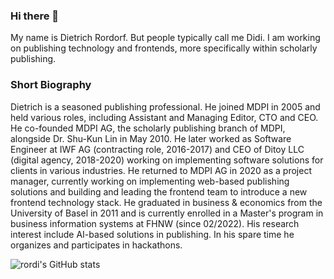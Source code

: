 ### Hi there 👋

My name is Dietrich Rordorf. But people typically call me Didi. I am working on publishing technology and frontends, more specifically within scholarly publishing.


### Short Biography

Dietrich is a seasoned publishing professional. He joined MDPI in 2005 and held various roles, including Assistant and Managing Editor, CTO and CEO. He co-founded MDPI AG, the scholarly publishing branch of MDPI, alongside Dr. Shu-Kun Lin in May 2010. He later worked as Software Engineer at IWF AG (contracting role, 2016-2017) and CEO of Ditoy LLC (digital agency, 2018-2020) working on implementing software solutions for clients in various industries. He returned to MDPI AG in 2020 as a project manager, currently working on implementing web-based publishing solutions and building and leading the frontend team to introduce a new frontend technology stack. He graduated in business & economics from the University of Basel in 2011 and is currently enrolled in a Master's program in business information systems at FHNW (since 02/2022). His research interest include AI-based solutions in publishing. In his spare time he organizes and participates in hackathons.

![rordi's GitHub stats](https://github-readme-stats.vercel.app/api?username=rordi&show_icons=true&theme=transparent)
